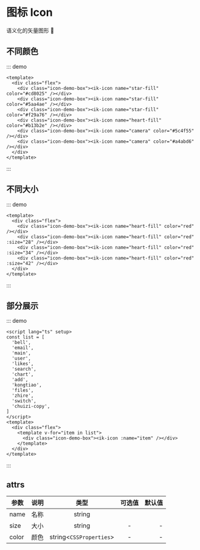 # 图标 Icon

语义化的矢量图形 🐥

## 不同颜色

::: demo

```vue
<template>
  <div class="flex">
    <div class="icon-demo-box"><ik-icon name="star-fill" color="#cd8025" /></div>
    <div class="icon-demo-box"><ik-icon name="star-fill" color="#5aa4ae" /></div>
    <div class="icon-demo-box"><ik-icon name="star-fill" color="#f29a76" /></div>
    <div class="icon-demo-box"><ik-icon name="heart-fill" color="#b13b2e" /></div>
    <div class="icon-demo-box"><ik-icon name="camera" color="#5c4f55" /></div>
    <div class="icon-demo-box"><ik-icon name="camera" color="#a4abd6" /></div>
  </div>
</template>
```

:::

## 不同大小

::: demo

```vue
<template>
  <div class="flex">
    <div class="icon-demo-box"><ik-icon name="heart-fill" color="red" /></div>
    <div class="icon-demo-box"><ik-icon name="heart-fill" color="red" :size="28" /></div>
    <div class="icon-demo-box"><ik-icon name="heart-fill" color="red" :size="34" /></div>
    <div class="icon-demo-box"><ik-icon name="heart-fill" color="red" :size="42" /></div>
  </div>
</template>
```

:::

## 部分展示

::: demo

```vue
<script lang="ts" setup>
const list = [
  'bell',
  'email',
  'main',
  'user',
  'likes',
  'search',
  'chart',
  'add',
  'kongtiao',
  'files',
  'zhire',
  'switch',
  'chuizi-copy',
]
</script>
<template>
  <div class="flex">
    <template v-for="item in list">
      <div class="icon-demo-box"><ik-icon :name="item" /></div>
    </template>
  </div>
</template>
```

:::

## attrs

| 参数  | 说明 |          类型           | 可选值 | 默认值 |
| ----- | :--: | :---------------------: | :----: | -----: |
| name  | 名称 |         string          |        |        |
| size  | 大小 |         string          |   -    |      - |
| color | 颜色 | string<`CSSProperties`> |   -    |      - |

<style lang="scss">
  .flex {
    display: flex;
    flex-wrap: wrap;
  }
  .icon-demo-box {
    padding: 15px;
    transition: all .2s;
    cursor: pointer;
    border-radius: 4px;
    &:hover {
      box-shadow: 0 6px 16px -8px #00000014,
                  0 9px 28px #0000000d,
                  0 12px 48px 16px #00000008;
      transform: scale(1.3);
    }
  }
</style>
